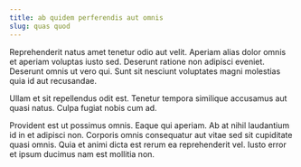 ```yaml
---
title: ab quidem perferendis aut omnis
slug: quas quod
---
```


Reprehenderit natus amet tenetur odio aut velit. Aperiam alias dolor omnis et aperiam voluptas iusto sed. Deserunt ratione non adipisci eveniet. Deserunt omnis ut vero qui. Sunt sit nesciunt voluptates magni molestias quia id aut recusandae.

Ullam et sit repellendus odit est. Tenetur tempora similique accusamus aut quasi natus. Culpa fugiat nobis cum ad.

Provident est ut possimus omnis. Eaque qui aperiam. Ab at nihil laudantium id in et adipisci non. Corporis omnis consequatur aut vitae sed sit cupiditate quasi omnis. Quia et animi dicta est rerum ea reprehenderit vel. Iusto error et ipsum ducimus nam est mollitia non.

